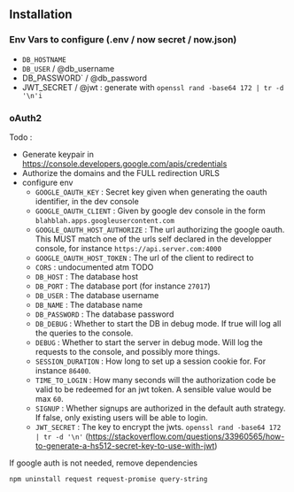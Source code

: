 ## Installation

### Env Vars to configure (.env / now secret / now.json)

+ `DB_HOSTNAME`
+ `DB_USER` / @db_username
+ DB_PASSWORD` / @db_password
+ JWT_SECRET / @jwt : generate with `openssl rand -base64 172 | tr -d '\n'i`

### oAuth2

Todo :
+ Generate keypair in https://console.developers.google.com/apis/credentials
+ Authorize the domains and the FULL redirection URLS
+ configure env 
  + `GOOGLE_OAUTH_KEY` : Secret key given when generating the oauth identifier, in the dev console
  + `GOOGLE_OAUTH_CLIENT` : Given by google dev console in the form `blahblah.apps.googleusercontent.com`
  + `GOOGLE_OAUTH_HOST_AUTHORIZE` : The url authorizing the google oauth. This MUST match one of the urls self declared in the developper console, for instance `https://api.server.com:4000`
  + `GOOGLE_OAUTH_HOST_TOKEN` : The url of the client to redirect to
  + `CORS` : undocumented atm TODO
  + `DB_HOST` : The database host
  + `DB_PORT` : The database port (for instance `27017`)
  + `DB_USER` : The database username
  + `DB_NAME` : The database name
  + `DB_PASSWORD` : The database password
  + `DB_DEBUG` : Whether to start the DB in debug mode. If true will log all the queries to the console.
  + `DEBUG` : Whether to start the server in debug mode. Will log the requests to the console, and possibly more things.
  + `SESSION_DURATION` : How long to set up a session cookie for. For instance `86400`.
  + `TIME_TO_LOGIN` : How many seconds will the authorization code be valid to be redeemed for an jwt token. A sensible value would be max `60`.
  + `SIGNUP` : Whether signups are authorized in the default auth strategy. If false, only existing users will be able to login.
  + `JWT_SECRET` : The key to encrypt the jwts. `openssl rand -base64 172 | tr -d '\n'` (https://stackoverflow.com/questions/33960565/how-to-generate-a-hs512-secret-key-to-use-with-jwt)

If google auth is not needed, remove dependencies 
```
npm uninstall request request-promise query-string
```
